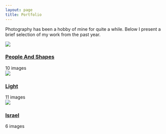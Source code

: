 ```yaml
---
layout: page
title: Portfolio
---
```


Photography has been a hobby of mine for quite a while. Below I present a brief selection of my work from the past year.



<div class = "page-center">
  <div class="gallery-wrapper">
      <a href="peopleandshapes.html">
          <img class="gallery-best-image" src="/photos/peopleandshapes/thumbs/bus_stop.jpg">
      </a>
      <h3><a href="People and Shapes">People And Shapes</a></h3>
      10 images
  </div>

  <div class="gallery-wrapper">
      <a href="Light.html">
          <img class="gallery-best-image" src="/photos/Light/thumbs/IMG_7845-1.jpg">
      </a>
      <h3><a href="Light">Light</a></h3>
      11 images
  </div>

  <div class="gallery-wrapper">
      <a href="Israel.html">
          <img class="gallery-best-image" src="/photos/Israel/thumbs/family_wall.jpg">
      </a>
      <h3><a href="Israel.html">Israel</a></h3>
      6 images
  </div>
</div>

